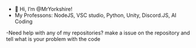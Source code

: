 - 👋 Hi, I’m @MrYorkshire!
- My Professons: NodeJS, VSC studio, Python, Unity, Discord.JS, AI Coding

-Need help with any of my repositories? make a issue on the repository and tell what is your problem with the code

<!---
MrYorkshire/MrYorkshire is a ✨ special ✨ repository because its `README.md` (this file) appears on your GitHub profile.
You can click the Preview link to take a look at your changes.
--->
